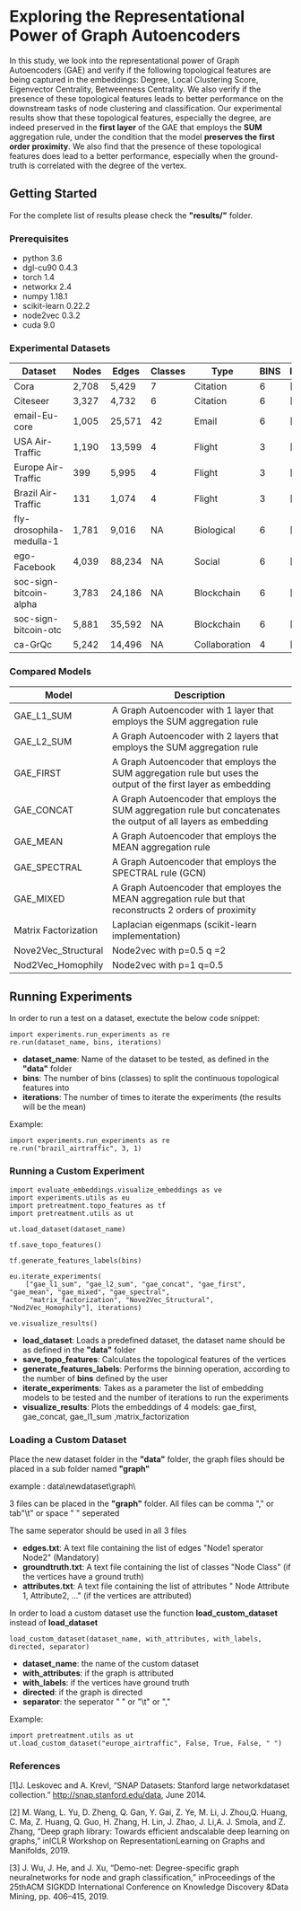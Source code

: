 #  Exploring the Representational Power of Graph Autoencoders

In this study, we look into the representational power of Graph Autoencoders (GAE) and verify if the following topological features are being captured in the embeddings: Degree, Local Clustering Score, Eigenvector Centrality, Betweenness Centrality. We also verify if the presence of these topological features leads to better performance on the downstream tasks of node clustering and classification. Our experimental results show that these topological features, especially the degree, are indeed preserved in the **first layer** of the GAE that employs the **SUM** aggregation rule, under the condition that the model **preserves the first order proximity**. We also find that the presence of these topological features does lead to a better performance, especially when the ground-truth is correlated with the degree of the vertex.

## Getting Started

For the complete list of results please check the **"results/"** folder.

### Prerequisites
- python 3.6
- dgl-cu90 0.4.3
- torch 1.4
- networkx 2.4
- numpy 1.18.1
- scikit-learn 0.22.2
- node2vec 0.3.2
- cuda 9.0

### Experimental Datasets

|Dataset                 |Nodes |Edges |Classes |Type          |BINS | Reference |
| -                      |-     |     -|-       |-             |-    |- |
|Cora                    |2,708 |5,429 |7       |Citation      |6|[2] |
|Citeseer                |3,327 |4,732 |6       |Citation      |6| [2]|
|email-Eu-core           |1,005 |25,571|42      |Email         |6| [1]|
|USA Air-Traffic         |1,190 |13,599|4       |Flight        |3| [3]| 
|Europe Air-Traffic      |399   |5,995 |4       |Flight        |3| [3]| 
|Brazil Air-Traffic      |131   |1,074  |4       |Flight        |3| [3]|
|fly-drosophila-medulla-1|1,781 |9,016 |NA      |Biological    |6| [1]|
|ego-Facebook            |4,039 |88,234|NA      |Social        |6| [1]|
|soc-sign-bitcoin-alpha  |3,783 |24,186|NA      |Blockchain    |6| [1]|
|soc-sign-bitcoin-otc    |5,881 |35,592|NA      |Blockchain    |6| [1]|
|ca-GrQc                 |5,242 |14,496|NA      |Collaboration |4| [1]|

### Compared Models
|Model | Description|
|-     | -           |
|GAE_L1_SUM | A Graph Autoencoder with 1 layer that employs the SUM aggregation rule|
|GAE_L2_SUM | A Graph Autoencoder with 2 layers that employs the SUM aggregation rule|
|GAE_FIRST | A Graph Autoencoder that employs the SUM aggregation rule but uses the output of the first layer as embedding|
|GAE_CONCAT| A Graph Autoencoder that employs the SUM aggregation rule but concatenates the output of all layers as embedding|
|GAE_MEAN|A Graph Autoencoder that employs the MEAN aggregation rule|
|GAE_SPECTRAL|A Graph Autoencoder that employs the SPECTRAL rule (GCN)|
|GAE_MIXED| A Graph Autoencoder that employes the MEAN aggregation rule but that reconstructs 2 orders of proximity|
|Matrix Factorization| Laplacian eigenmaps (scikit-learn implementation)|
|Nove2Vec_Structural| Node2vec with p=0.5 q =2|
|Nod2Vec_Homophily| Node2vec with p=1 q=0.5| 

## Running Experiments

In order to run a test on a dataset, exectute the below code snippet:
```
import experiments.run_experiments as re
re.run(dataset_name, bins, iterations)
```

- **dataset_name**: Name of the dataset to be tested, as defined in the  **"data\"** folder
- **bins**: The number of bins (classes) to split the continuous topological features into
- **iterations**: The number of times to iterate the experiments (the results will be the mean)

Example:
```
import experiments.run_experiments as re
re.run("brazil_airtraffic", 3, 1)
```

### Running a Custom Experiment
```
import evaluate_embeddings.visualize_embeddings as ve
import experiments.utils as eu
import pretreatment.topo_features as tf
import pretreatment.utils as ut

ut.load_dataset(dataset_name)
  
tf.save_topo_features()

tf.generate_features_labels(bins)

eu.iterate_experiments(
    ["gae_l1_sum", "gae_l2_sum", "gae_concat", "gae_first", "gae_mean", "gae_mixed", "gae_spectral",
     "matrix_factorization", "Nove2Vec_Structural", "Nod2Vec_Homophily"], iterations)
     
ve.visualize_results()
```
- **load_dataset**: Loads a predefined dataset, the dataset name should be as defined in the  **"data\"** folder
- **save_topo_features**: Calculates the topological features of the vertices
- **generate_features_labels**: Performs the binning operation, according to the number of **bins** defined by the user
- **iterate_experiments**: Takes as a parameter the list of embedding models to be tested and the number of iterations to run the experiments
- **visualize_results**: Plots the embeddings of 4 models: gae_first, gae_concat, gae_l1_sum ,matrix_factorization

### Loading a Custom Dataset
Place the new dataset folder in the **"data\"** folder, the graph files should be placed in a sub folder named **"graph"**

example : data\newdataset\graph\

3 files can be placed in the **"graph\"** folder. All files can be comma "," or tab"\t" or  space " " seperated 

The same seperator should be used in all 3 files
- **edges.txt**: A text file containing the list of edges  "Node1 sperator Node2" (Mandatory)
- **groundtruth.txt**: A text file containing the list of classes "Node Class" (if the vertices have a ground truth)
- **attributes.txt**: A text file containing the list of attributes " Node Attribute 1, Attribute2, ..." (if the vertices are attributed)

In order to load a custom dataset use the function **load_custom_dataset** instead of **load_dataset**

```
load_custom_dataset(dataset_name, with_attributes, with_labels, directed, separator)
```
- **dataset_name**: the name of the custom dataset
- **with_attributes**: if the graph is attributed
- **with_labels**: if the vertices have ground truth
- **directed**: if the graph is directed 
- **separator**: the seperator " " or "\t" or ","

Example:

```
import pretreatment.utils as ut
ut.load_custom_dataset("europe_airtraffic", False, True, False, " ")
```

### References
[1]J.  Leskovec  and  A.  Krevl,  “SNAP  Datasets:  Stanford  large  networkdataset collection.” http://snap.stanford.edu/data, June 2014.

[2] M.  Wang,  L.  Yu,  D.  Zheng,  Q.  Gan,  Y.  Gai,  Z.  Ye,  M.  Li,  J.  Zhou,Q. Huang, C. Ma, Z. Huang, Q. Guo, H. Zhang, H. Lin, J. Zhao, J. Li,A. J. Smola, and Z. Zhang, “Deep graph library: Towards efficient andscalable deep learning on graphs,” inICLR Workshop on RepresentationLearning on Graphs and Manifolds, 2019.

[3] J.  Wu,  J.  He,  and  J.  Xu,  “Demo-net:  Degree-specific  graph  neuralnetworks for node and graph classification,” inProceedings of the 25thACM  SIGKDD  International  Conference  on  Knowledge  Discovery  &Data Mining, pp. 406–415, 2019.
